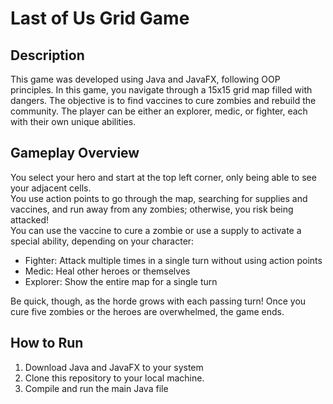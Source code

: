 # Last of Us Grid Game

## Description
This game was developed using Java and JavaFX, following OOP principles. In this game, you navigate through a 15x15 grid map filled with dangers. The objective is to find vaccines to cure zombies and rebuild the community. The player can be either an explorer, medic, or fighter, each with their own unique abilities. 

## Gameplay Overview
You select your hero and start at the top left corner, only being able to see your adjacent cells. \
You use action points to go through the map, searching for supplies and vaccines, and run away from any zombies; otherwise, you risk being attacked!\
You can use the vaccine to cure a zombie or use a supply to activate a special ability, depending on your character:
- Fighter: Attack multiple times in a single turn without using action points
- Medic: Heal other heroes or themselves
- Explorer: Show the entire map for a single turn

Be quick, though, as the horde grows with each passing turn!
Once you cure five zombies or the heroes are overwhelmed, the game ends.

## How to Run
1. Download Java and JavaFX to your system
2. Clone this repository to your local machine.
3. Compile and run the main Java file
